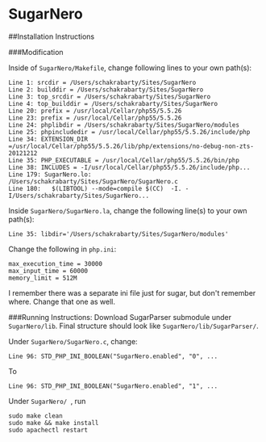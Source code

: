 # SugarNero

##Installation Instructions

###Modification

Inside of `SugarNero/Makefile`, change following lines to your own path(s):
```
Line 1: srcdir = /Users/schakrabarty/Sites/SugarNero
Line 2: builddir = /Users/schakrabarty/Sites/SugarNero
Line 3: top_srcdir = /Users/schakrabarty/Sites/SugarNero
Line 4: top_builddir = /Users/schakrabarty/Sites/SugarNero
Line 20: prefix = /usr/local/Cellar/php55/5.5.26
Line 23: prefix = /usr/local/Cellar/php55/5.5.26
Line 24: phplibdir = /Users/schakrabarty/Sites/SugarNero/modules
Line 25: phpincludedir = /usr/local/Cellar/php55/5.5.26/include/php
Line 34: EXTENSION_DIR =/usr/local/Cellar/php55/5.5.26/lib/php/extensions/no-debug-non-zts-20121212
Line 35: PHP_EXECUTABLE = /usr/local/Cellar/php55/5.5.26/bin/php
Line 38: INCLUDES = -I/usr/local/Cellar/php55/5.5.26/include/php...
Line 179: SugarNero.lo: /Users/schakrabarty/Sites/SugarNero/SugarNero.c
Line 180: 	$(LIBTOOL) --mode=compile $(CC)  -I. -I/Users/schakrabarty/Sites/SugarNero...
```

Inside `SugarNero/SugarNero.la`, change the following line(s) to your own path(s):
```
Line 35: libdir='/Users/schakrabarty/Sites/SugarNero/modules'
```

Change the following in `php.ini`:
```
max_execution_time = 30000
max_input_time = 60000
memory_limit = 512M
```

I remember there was a separate ini file just for sugar, but don't remember where. Change that one as well.

###Running Instructions:
Download SugarParser submodule under `SugarNero/lib`. Final structure should look like `SugarNero/lib/SugarParser/`.

Under `SugarNero/SugarNero.c`, change:
```
Line 96: STD_PHP_INI_BOOLEAN("SugarNero.enabled", "0", ...
```
To
```
Line 96: STD_PHP_INI_BOOLEAN("SugarNero.enabled", "1", ...
```

Under `SugarNero/ `, run
```
sudo make clean
sudo make && make install
sudo apachectl restart
```
  




